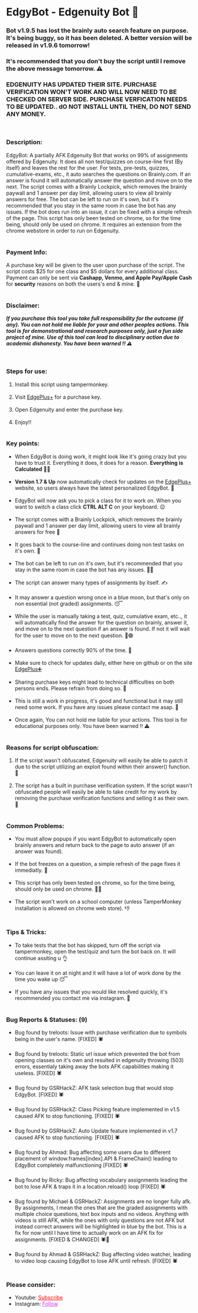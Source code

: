 # EdgyBot - Edgenuity Bot 🤖
<h3>Bot v1.9.5 has lost the brainly auto search feature on purpose. It's being buggy, so it has been deleted. A better version will be released in v1.9.6 tomorrow!</h3>

<h3>It's recommended that you don't buy the script until I remove the above message tomorrow. ⚠</h3>

<h3>EDGENUITY HAS UPDATED THEIR SITE. PURCHASE VERIFICATION WON'T WORK AND WILL NOW NEED TO BE CHECKED ON SERVER SIDE. PURCHASE VERFICATION NEEDS TO BE UPDATED.. dO NOT INSTALL UNTIL THEN, DO NOT SEND ANY MONEY.</h3>

<br>
<h3>Description:</h3>
EdgyBot: A partially AFK Edgenuity Bot that works on 99% of assignments offered by Edgenuity. It does all non test/quizzes on course-line first (By itself) and leaves the rest for the user. For tests, pre-tests, quizzes, cumulative-exams, etc., it auto searches the questions on Brainly.com. If an answer is found it will automatically answer the question and move on to the next. The script comes with a Brainly Lockpick, which removes the brainly paywall and 1 answer per day limit, allowing users to view all brainly answers for free. The bot can be left to run on it's own, but it's recommended that you stay in the same room in case the bot has any issues. If the bot does run into an issue, it can be fixed with a simple refresh of the page. This script has only been tested on chrome, so for the time being, should only be used on chrome. It requires an extension from the chrome webstore in order to run on Edgenuity.
<br><br>
<h3>Payment Info:</h3>
A purchase key will be given to the user upon purchase of the script. The script costs $25 for one class and $5 dollars for every additional class. Payment can only be sent via <b>Cashapp, Venmo, and Apple Pay/Apple Cash</b> for <b>security</b> reasons on both the users's end & mine. 🔑
<br><br>
<h3>Disclaimer:</h3>
<i><b>If you purchase this tool you take full responsibility for the outcome (if any). You can not hold me liable for your and other peoples actions. This tool is for demonstrational and research purposes only, just a fun side project of mine. Use of this tool can lead to disciplinary action due to academic dishonesty. You have been warned ‼ ⚠</b></i>
<br><br><br>
<h3>Steps for use:</h3>
<ol style="margin-bottom:10px;">
<li>Install this script using tampermonkey.</li><br>
<li>Visit <a href="https://edgenuity-plus.web.app/">EdgePlus+</a> for a purchase key.</li><br>
<li>Open Edgenuity and enter the purchase key.</li><br>
<li>Enjoy!!</li><br>
</ol>

<h3>Key points:</h3>
<ul style="margin-bottom:10px;">
<li>When EdgyBot is doing work, it might look like it's going crazy but you have to trust it. Everything it does, it does for a reason. <b>Everything is Calculated</b> 🧠😵</li><br>
<li><b>Version 1.7 & Up</b> now automatically check for updates on the <a href="https://edgenuity-plus.web.app/">EdgePlus+</a> website, so users always have the latest personalized EdgyBot. 🤩 </li><br>
<li>EdgyBot will now ask you to pick a class for it to work on. When you want to switch a class click <b>CTRL ALT C</b> on your keyboard. 😉</li><br>
<li>The script comes with a Brainly Lockpick, which removes the brainly paywall and 1 answer per day limit, allowing users to view all brainly answers for free 🔐</li><br>
<li>It goes back to the course-line and continues doing non test tasks on it's own. 🧠</li><br>
<li>The bot can be left to run on it's own, but it's recommended that you stay in the same room in case the bot has any issues. 💁‍♂️</li><br>
<li>The script can answer many types of assignments by itself. ✍</li><br>
<li>It may answer a question wrong once in a blue moon, but that's only on non essential (not graded) assignments. 😴</li><br>
<li>While the user is manually taking a test, quiz, cumulative exam, etc.., it will automatically find the answer for the question on brainly, answer it, and move on to the next question if an answer is found. If not it will wait for the user to move on to the next question.  🔴🟢</li><br>
<li>Answers questions correctly 90% of the time. 🎯</li><br>
<li>Make sure to check for updates daily, either here on github or on the site <a href="https://edgenuity-plus.web.app/">EdgePlus➕</a></li><br>
<li>Sharing purchase keys might lead to technical difficulties on both persons ends. Please refrain from doing so. 🛑</li><br>
<li>This is still a work in progress, it's good and functional but it may still need some work. If you have any issues please contact me asap. 🙏</li><br>
<li>Once again, You can not hold me liable for your actions. This tool is for educational purposes only. You have been warned ‼ ⚠ </li><br>
</ul>
<h3>Reasons for script obfuscation: </h3>
<ol style="margin-bottom:10px;">
<li>If the script wasn't obfuscated, Edgenuity will easily be able to patch it due to the script utilizing an exploit found within their answer() function. 🙂</li><br>
<li>The script has a built in purchase verification system. If the script wasn't obfuscated people will easily be able to take credit for my work by removing the purchase verification functions and selling it as their own. 🥴</li><br>
</ol>
<h3>Common Problems: </h3>
<ul>
<li>You must allow popups if you want EdgyBot to automatically open brainly answers and return back to the page to auto answer (if an answer was found). </li><br>
<li>If the bot freezes on a question, a simple refresh of the page fixes it immediatly. 🔄</li><br>
<li>This script has only been tested on chrome, so for the time being, should only be used on chrome. 🤷‍♂️</li><br>
<li>The script won't work on a school computer  (unless TamperMonkey installation is allowed on chrome web store). 👎</li><br>
</ul>

<h3>Tips & Tricks: </h3>
<ul>
<li>To take tests that the bot has skipped, turn off the script via tampermonkey, open the test/quiz and turn the bot back on. It will continue assiting u 👌</li><br>
<li>You can leave it on at night and it will have a lot of work done by the time you wake up 😴</li><br>
<li>If you have any issues that you would like resolved quickly, it's recommended you contact me via instagram. 🙂</li><br>
</ul>

<h3>Bug Reports & Statuses: (9)</h3>
<ul>
<li>Bug found by treloots: Issue with purchase verification due to symbols being in the user's name. [FIXED] 🕷</li><br>
<li>Bug found by treloots: Static url issue which prevented the bot from opening classes on it's own and resulted in edgenuity throwing (503) errors, essentialy taking away the bots AFK capabilities making it useless. [FIXED] 🕷</li><br>
<li>Bug found by GSRHackZ: AFK task selection bug that would stop EdgyBot. [FIXED] 🕷</li><br>
<li>Bug found by GSRHackZ: Class Picking feature implemented in v1.5 caused AFK to stop functioning. [FIXED] 🕷</li><br>
<li>Bug found by GSRHackZ: Auto Update feature implemented in v1.7 caused AFK to stop functioning. [FIXED] 🕷</li><br>
<li>Bug found by Ahmad: Bug affecting some users due to different placement of window.frames[index].API & FrameChain() leading to EdgyBot completely malfunctioning [FIXED] 🕷</li><br>
<li>Bug found by Ricky: Bug affecting vocabulary assignments leading the bot to lose AFK & traps it in a location.reload() loop [FIXED] 🕷</li><br>
<li>Bug found by Michael & GSRHackZ: Assignments are no longer fully afk. By assignments, I mean the ones that are the graded assignments with multiple choice questions, text box inputs and no videos. Anything with videos is still AFK, while the ones with only questions are not AFK but instead correct answers will be highlighted in blue by the bot. This is a fix for now until I have time to actually work on an AFK fix for assignments. [FIXED & CHANGED] 🕷🚩</li><br>
<li>Bug found by Ahmad & GSRHackZ: Bug affecting video watcher, leading to video loop causing EdgyBot to lose AFK until refresh. [FIXED] 🕷</li><br>
</ul>

<h3>Please consider:</h3>
<ul>
<li>Youtube:  <a style="color:red;" target="_Blank" href="https://www.youtube.com/channel/UColPwWTSv6884dHe5ipYL9g">Subscribe</a></li>
<li>Instagram:  <a style="color:#dc2ef0;" target="_Blank" href="https://www.instagram.com/geahad.codes_/">Follow</a></li>
</ul>
